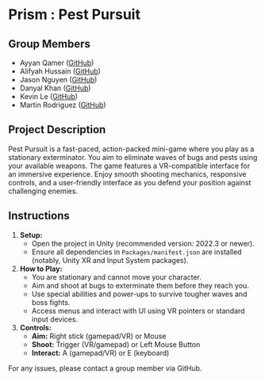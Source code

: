 # Prism : Pest Pursuit

## Group Members
- Ayyan Qamer ([GitHub](https://github.com/ayyan67))
- Alifyah Hussain ([GitHub](https://github.com/alifyah-m))
- Jason Nguyen ([GitHub](https://github.com/JasonNguyen47))
- Danyal Khan ([GitHub](https://github.com/DanyalKhan21))
- Kevin Le ([GitHub](https://github.com/keb-web))
- Martin Rodriguez ([GitHub](https://github.com/mprojr))

## Project Description
Pest Pursuit is a fast-paced, action-packed mini-game where you play as a stationary exterminator. You aim to eliminate waves of bugs and pests using your available weapons. The game features a VR-compatible interface for an immersive experience. Enjoy smooth shooting mechanics, responsive controls, and a user-friendly interface as you defend your position against challenging enemies.

## Instructions
1. **Setup:**
   - Open the project in Unity (recommended version: 2022.3 or newer).
   - Ensure all dependencies in `Packages/manifest.json` are installed (notably, Unity XR and Input System packages).
2. **How to Play:**
   - You are stationary and cannot move your character.
   - Aim and shoot at bugs to exterminate them before they reach you.
   - Use special abilities and power-ups to survive tougher waves and boss fights.
   - Access menus and interact with UI using VR pointers or standard input devices.
3. **Controls:**
   - **Aim:** Right stick (gamepad/VR) or Mouse
   - **Shoot:** Trigger (VR/gamepad) or Left Mouse Button
   - **Interact:** A (gamepad/VR) or E (keyboard)


For any issues, please contact a group member via GitHub.
